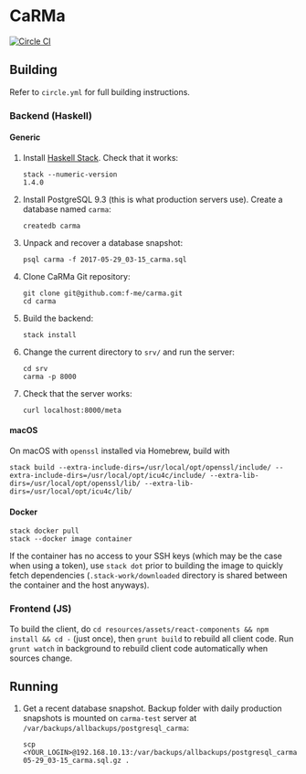 # CaRMa

[![Circle CI](https://circleci.com/gh/f-me/carma.svg?style=svg&circle-token=ed097e1dbbde9591b7b2bec9ce252ddc840deb54)](https://circleci.com/gh/f-me/carma)

## Building

Refer to `circle.yml` for full building instructions.

### Backend (Haskell)

#### Generic

1. Install [Haskell Stack][haskell-stack]. Check that it works:

   ```
   stack --numeric-version
   1.4.0
   ```

2. Install PostgreSQL 9.3 (this is what production servers use).
   Create a database named `carma`:

   ```
   createdb carma
   ```

3. Unpack and recover a database snapshot:

   ```
   psql carma -f 2017-05-29_03-15_carma.sql
   ```

3. Clone CaRMa Git repository:

   ```
   git clone git@github.com:f-me/carma.git
   cd carma
   ```

4. Build the backend:

   ```
   stack install
   ```

5. Change the current directory to `srv/` and run the server:

    ```
    cd srv
    carma -p 8000
    ```

6. Check that the server works:

   ```
   curl localhost:8000/meta
   ```

#### macOS

On macOS with `openssl` installed via Homebrew, build with

    stack build --extra-include-dirs=/usr/local/opt/openssl/include/ --extra-include-dirs=/usr/local/opt/icu4c/include/ --extra-lib-dirs=/usr/local/opt/openssl/lib/ --extra-lib-dirs=/usr/local/opt/icu4c/lib/

#### Docker

    stack docker pull
    stack --docker image container

If the container has no access to your SSH keys (which may be the case
when using a token), use `stack dot` prior to building the image to
quickly fetch dependencies (`.stack-work/downloaded` directory is
shared between the container and the host anyways).

### Frontend (JS)

To build the client, do `cd resources/assets/react-components && npm
install && cd -` (just once), then `grunt build` to rebuild all client
code. Run `grunt watch` in background to rebuild client code
automatically when sources change.

## Running

1. Get a recent database snapshot. Backup folder with daily production
   snapshots is mounted on `carma-test` server at
   `/var/backups/allbackups/postgresql_carma`:

   ```
   scp <YOUR_LOGIN>@192.168.10.13:/var/backups/allbackups/postgresql_carma/2017-05-29_03-15_carma.sql.gz .
   ```

[haskell-stack]: https://docs.haskellstack.org/en/stable/README/
